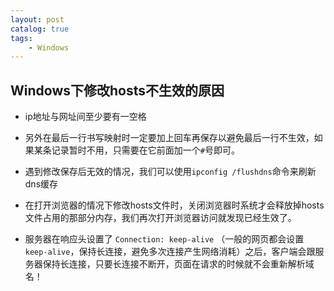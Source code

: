 ```yaml
---
layout: post   	
catalog: true 	
tags:
    - Windows
---
```




## Windows下修改hosts不生效的原因

* ip地址与网址间至少要有一空格
* 另外在最后一行书写映射时一定要加上回车再保存以避免最后一行不生效，如果某条记录暂时不用，只需要在它前面加一个`#`号即可。　　 

* 遇到修改保存后无效的情况，我们可以使用`ipconfig /flushdns`命令来刷新dns缓存
* 在打开浏览器的情况下修改hosts文件时，关闭浏览器时系统才会释放掉hosts文件占用的那部分内存，我们再次打开浏览器访问就发现已经生效了。
* 服务器在响应头设置了 `Connection: keep-alive` （一般的网页都会设置 `keep-alive`，保持长连接，避免多次连接产生网络消耗）之后，客户端会跟服务器保持长连接，只要长连接不断开，页面在请求的时候就不会重新解析域名！

